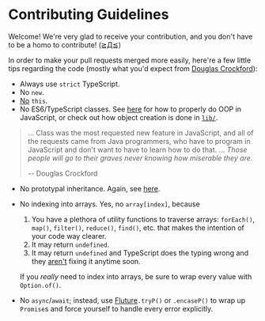 # Contributing Guidelines

Welcome! We're very glad to receive your contribution, and you don't have to be a homo to contribute! (≧Д≦) 

In order to make your pull requests merged more easily, here're a few little tips regarding the code (mostly what you'd expect from [Douglas Crockford](http://shop.oreilly.com/product/9780596517748.do)):

* Always use ```strict``` TypeScript.
* No ```new```.
* [No](https://github.com/getify/You-Dont-Know-JS/blob/master/scope%20%26%20closures/apA.md) ```this```.
* No ES6/TypeScript classes. See [here](https://www.youtube.com/watch?v=PSGEjv3Tqo0) for how to properly do OOP in JavaScript, or check out how object creation is done in [```lib/```](./lib/).
> ... Class was the most requested new feature in JavaScript, and all of the requests came from Java programmers, who have to program in JavaScript and don't want to have to learn how to do that. ... _Those people will go to their graves never knowing how miserable they are._
> 
> -- Douglas Crockford
* No prototypal inheritance. Again, see [here](https://www.youtube.com/watch?v=PSGEjv3Tqo0).
* No indexing into arrays. Yes, no ```array[index]```, because 
  1. You have a plethora of utility functions to traverse arrays: ```forEach()```, ```map()```, ```filter()```, ```reduce()```, ```find()```, etc. that makes the intention of your code way clearer.
  2. It may return ```undefined```.
  3. It may return ```undefined``` and TypeScript does the typing wrong and they [aren't](https://github.com/Microsoft/TypeScript/issues/13778) fixing it anytime soon.

  If you _really_ need to index into arrays, be sure to wrap every value with ```Option.of()```.
* No ```async```/```await```; instead, use [Fluture](https://github.com/fluture-js/Fluture)```.tryP()``` or ```.encaseP()``` to wrap up ```Promise```s and force yourself to handle every error explicitly.